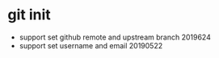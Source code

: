 # git init

- support set github remote and upstream branch 2019624
- support set username and email  20190522